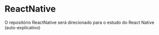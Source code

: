 # ReactNative
O repositório ReactNative será direcionado para o estudo do React Native (auto-explicativo)
